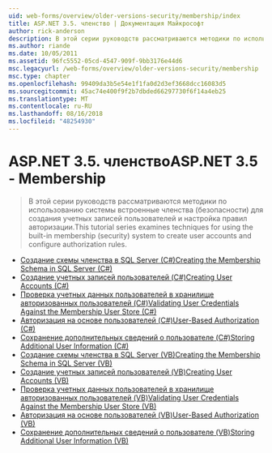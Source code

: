```yaml
---
uid: web-forms/overview/older-versions-security/membership/index
title: ASP.NET 3.5. членство | Документация Майкрософт
author: rick-anderson
description: В этой серии руководств рассматриваются методики по использованию системы встроенные членства (безопасности) для создания учетных записей пользователей и настройка правил авторизации.
ms.author: riande
ms.date: 10/05/2011
ms.assetid: 96fc5552-05cd-4547-909f-9bb3176e44d6
msc.legacyurl: /web-forms/overview/older-versions-security/membership
msc.type: chapter
ms.openlocfilehash: 99409da3b5e54e1f1fa0d2d3ef3668dcc16083d5
ms.sourcegitcommit: 45ac74e400f9f2b7dbded66297730f6f14a4eb25
ms.translationtype: MT
ms.contentlocale: ru-RU
ms.lasthandoff: 08/16/2018
ms.locfileid: "48254930"
---
```

<a name="aspnet-35---membership"></a><span data-ttu-id="72b57-103">ASP.NET 3.5. членство</span><span class="sxs-lookup"><span data-stu-id="72b57-103">ASP.NET 3.5 - Membership</span></span>
====================
> <span data-ttu-id="72b57-104">В этой серии руководств рассматриваются методики по использованию системы встроенные членства (безопасности) для создания учетных записей пользователей и настройка правил авторизации.</span><span class="sxs-lookup"><span data-stu-id="72b57-104">This tutorial series examines techniques for using the built-in membership (security) system to create user accounts and configure authorization rules.</span></span>


- [<span data-ttu-id="72b57-105">Создание схемы членства в SQL Server (C#)</span><span class="sxs-lookup"><span data-stu-id="72b57-105">Creating the Membership Schema in SQL Server (C#)</span></span>](creating-the-membership-schema-in-sql-server-cs.md)
- [<span data-ttu-id="72b57-106">Создание учетных записей пользователей (C#)</span><span class="sxs-lookup"><span data-stu-id="72b57-106">Creating User Accounts (C#)</span></span>](creating-user-accounts-cs.md)
- [<span data-ttu-id="72b57-107">Проверка учетных данных пользователей в хранилище авторизованных пользователей (C#)</span><span class="sxs-lookup"><span data-stu-id="72b57-107">Validating User Credentials Against the Membership User Store (C#)</span></span>](validating-user-credentials-against-the-membership-user-store-cs.md)
- [<span data-ttu-id="72b57-108">Авторизация на основе пользователей (C#)</span><span class="sxs-lookup"><span data-stu-id="72b57-108">User-Based Authorization (C#)</span></span>](user-based-authorization-cs.md)
- [<span data-ttu-id="72b57-109">Сохранение дополнительных сведений о пользователе (C#)</span><span class="sxs-lookup"><span data-stu-id="72b57-109">Storing Additional User Information (C#)</span></span>](storing-additional-user-information-cs.md)
- [<span data-ttu-id="72b57-110">Создание схемы членства в SQL Server (VB)</span><span class="sxs-lookup"><span data-stu-id="72b57-110">Creating the Membership Schema in SQL Server (VB)</span></span>](creating-the-membership-schema-in-sql-server-vb.md)
- [<span data-ttu-id="72b57-111">Создание учетных записей пользователей (VB)</span><span class="sxs-lookup"><span data-stu-id="72b57-111">Creating User Accounts (VB)</span></span>](creating-user-accounts-vb.md)
- [<span data-ttu-id="72b57-112">Проверка учетных данных пользователей в хранилище авторизованных пользователей (VB)</span><span class="sxs-lookup"><span data-stu-id="72b57-112">Validating User Credentials Against the Membership User Store (VB)</span></span>](validating-user-credentials-against-the-membership-user-store-vb.md)
- [<span data-ttu-id="72b57-113">Авторизация на основе пользователей (VB)</span><span class="sxs-lookup"><span data-stu-id="72b57-113">User-Based Authorization (VB)</span></span>](user-based-authorization-vb.md)
- [<span data-ttu-id="72b57-114">Сохранение дополнительных сведений о пользователе (VB)</span><span class="sxs-lookup"><span data-stu-id="72b57-114">Storing Additional User Information (VB)</span></span>](storing-additional-user-information-vb.md)
